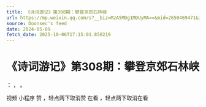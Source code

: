 ```yaml
---
title: 《诗词游记》第308期：攀登京郊石林峡
url: https://mp.weixin.qq.com/s?__biz=MzA5MDg1MDUyMA==&mid=2650469471&idx=3&sn=fc410c1914d774996b8c3fb52c079fe0
source: Doonsec's feed
date: 2024-05-09
fetch_date: 2025-10-06T17:15:01.850219
---
```


# 《诗词游记》第308期：攀登京郊石林峡

：
，
。

视频
小程序
赞
，轻点两下取消赞
在看
，轻点两下取消在看